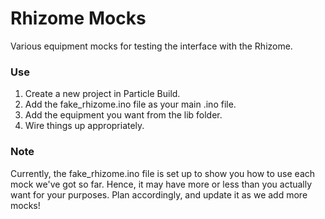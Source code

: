 # Rhizome Mocks
Various equipment mocks for testing the interface with the Rhizome.

### Use
1) Create a new project in Particle Build.
2) Add the fake_rhizome.ino file as your main .ino file.
3) Add the equipment you want from the lib folder.
4) Wire things up appropriately.

### Note
Currently, the fake_rhizome.ino file is set up to show you how to use each mock we've got so far. Hence, it may have more or less than you actually want for your purposes. Plan accordingly, and update it as we add more mocks!
